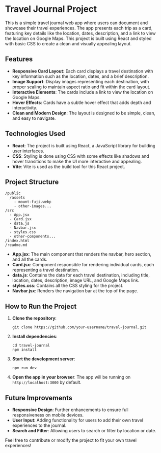 # Travel Journal Project

This is a simple travel journal web app where users can document and showcase their travel experiences. The app presents each trip as a card, featuring key details like the location, dates, description, and a link to view the location on Google Maps. This project is built using React and styled with basic CSS to create a clean and visually appealing layout.

## Features

- **Responsive Card Layout**: Each card displays a travel destination with key information such as the location, dates, and a brief description.
- **Image Support**: Display images representing each destination, with proper scaling to maintain aspect ratio and fit within the card layout.
- **Interactive Elements**: The cards include a link to view the location on Google Maps.
- **Hover Effects**: Cards have a subtle hover effect that adds depth and interactivity.
- **Clean and Modern Design**: The layout is designed to be simple, clean, and easy to navigate.

## Technologies Used

- **React**: The project is built using React, a JavaScript library for building user interfaces.
- **CSS**: Styling is done using CSS with some effects like shadows and hover transitions to make the UI more interactive and appealing.
- **Vite**: Vite is used as the build tool for this React project.

## Project Structure

```
/public
  /assets
    - mount-fuji.webp
    - other-images...
/src
  - App.jsx
  - Card.jsx
  - data.js
  - Navbar.jsx
  - styles.css
  - other-components...
/index.html
/readme.md
```

- **App.jsx**: The main component that renders the navbar, hero section, and all the cards.
- **Card.jsx**: Component responsible for rendering individual cards, each representing a travel destination.
- **data.js**: Contains the data for each travel destination, including title, location, dates, description, image URL, and Google Maps link.
- **styles.css**: Contains all the CSS styling for the project.
- **Navbar.jsx**: Renders the navigation bar at the top of the page.
  
## How to Run the Project

1. **Clone the repository**:
   ```
   git clone https://github.com/your-username/travel-journal.git
   ```

2. **Install dependencies**:
   ```
   cd travel-journal
   npm install
   ```

3. **Start the development server**:
   ```
   npm run dev
   ```

4. **Open the app in your browser**:
   The app will be running on `http://localhost:3000` by default.

## Future Improvements

- **Responsive Design**: Further enhancements to ensure full responsiveness on mobile devices.
- **User Input**: Adding functionality for users to add their own travel experiences to the journal.
- **Search and Filter**: Allowing users to search or filter by location or date.

Feel free to contribute or modify the project to fit your own travel experiences!
